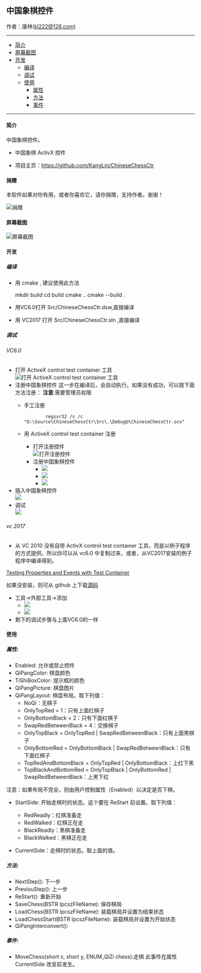 ## 中国象棋控件

作者：康林(kl222@126.com)

-------------------------

- [简介](#简介)
- [屏幕截图](#屏幕截图)
- [开发](#开发)
  + [编译](#编译)
  + [调试](#调试)
  + [使用](#使用)
    - [属性](#属性)
    - [方法](#方法)
    - [事件](#事件)

-------------------------

#### 简介
中国象棋控件。

- 中国象棋 ActivX 控件

- 项目主页：https://github.com/KangLin/ChineseChessCtr

#### 捐赠
本软件如果对你有用，或者你喜欢它，请你捐赠，支持作者。谢谢！

![捐赠](https://github.com/KangLin/RabbitCommon/raw/master/Src/Resource/image/Contribute.png "捐赠")

#### 屏幕截图

![屏幕截图](文档/Image/ShotScreen.png)

#### 开发

##### 编译
- 用 cmake , 建议使用此方法

    mkdir build
	cd build
	cmake ..
	cmake --build .

- 用VC6.0打开 Src/ChineseChessCtr.dsw,直接编译
- 用 VC2017 打开 Src/ChineseChessCtr.sln ,直接编译

##### 调试
###### VC6.0
- 打开 ActiveX control test container 工具  
![打开 ActiveX control test container 工具](文档/Image/OpenActivexControlTestContainer.png)
- 注册中国象棋控件
  这一步在编译后，会自动执行。如果没有成功，可以按下面方法注册：
  **注意**:需要管理员权限
  + 手工注册

				regsvr32 /s /c "D:\Source\ChineseChessCtr\Src\.\DebugU\ChineseChessCtr.ocx" 

  + 用 ActiveX control test container 注册
    - 打开注册控件  
![打开注册控件](文档/Image/OpenRegisterControl.png)
    - 注册中国象棋控件  
      + ![](文档/Image/RegisterControl.PNG)
      + ![](文档/Image/RegisterChineseChessControl.PNG)
      + ![](文档/Image/RegisteredChineseChessControl.PNG)
- 插入中国象棋控件  
![](文档/Image/InsertChineseChessControl.PNG)
- 调试  
![](文档/Image/Debug.PNG)

###### vc 2017

- 从 VC 2010 没有自带 ActivX control test container 工具，而是以例子程序的方式提供。所以你可以从 vc6.0 中复制过来，或者，从VC2017安装的例子程序中编译得到。

[Testing Properties and Events with Test Container](https://docs.microsoft.com/en-us/cpp/mfc/testing-properties-and-events-with-test-container)

如果没安装，则可从 github 上下载[源码](https://github.com/microsoft/VCSamples/tree/master/VC2010Samples/MFC/ole/TstCon)

- 工具->外部工具->添加
  + ![](文档/Image/OpenActivexControlTestContainerVC2013.png)
  + ![](文档/Image/AddActivexControlTestContainer.PNG)
- 剩下的调试步骤与上面VC6.0的一样

#### 使用
##### 属性:
- Enabled: 允许或禁止控件
- QiPangColor: 棋盘颜色
- TiShiBoxColor: 提示框的颜色
- QiPangPicture: 棋盘图片
- QiPangLayout: 棋盘布局。取下列值：
  + NoQi：无棋子
  + OnlyTopRed = 1：只有上面红棋子
  + OnlyBottomBlack = 2：只有下面红棋子
  + SwapRedBetweenBlack = 4：交换棋子
  + OnlyTopBlack = OnlyTopRed | SwapRedBetweenBlack：只有上面黑棋子
  + OnlyBottomRed = OnlyBottomBlack | SwapRedBetweenBlack：只有下面红棋子
  + TopRedAndBottomBlack = OnlyTopRed |      OnlyBottomBlack：上红下黑
  + TopBlackAndBottomRed = OnlyTopBlack | OnlyBottomRed | SwapRedBetweenBlack：上黑下红

注意：如果布局不完全，则由用户控制属性（Enabled）以决定是否下棋。

- StartSide: 开始走棋时的状态。这个要在 ReStart 前设置。取下列值：
  + RedReadly：红棋准备走
  + RedWalked：红棋正在走
  + BlackReadly：黑棋准备走
  + BlackWalked：黑棋正在走

- CurrentSide：走棋时的状态。取上面的值。

##### 方法:
- NextStep(): 下一步
- PreviouStep(): 上一步
- ReStart(): 重新开始
- SaveChess(BSTR lpcszFileName): 保存棋局
- LoadChess(BSTR lpcszFileName): 装载棋局并设置为结束状态
- LoadChessStart(BSTR lpcszFileName): 装载棋局并设置为开始状态
- QiPangInterconvert():

##### 事件:
- MoveChess(short x, short y, ENUM_QiZi chess):走棋
此事件在属性 CurrentSide 改变前发生。
